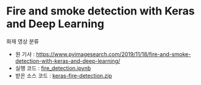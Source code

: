 # Fire and smoke detection with Keras and Deep Learning

화재 영상 분류

- 원 기사 : https://www.pyimagesearch.com/2019/11/18/fire-and-smoke-detection-with-keras-and-deep-learning/
- 실행 코드 : [fire_detection.ipynb](fire_detection.ipynb)
- 받은 소스 코드 : [keras-fire-detection.zip](keras-fire-detection.zip)

